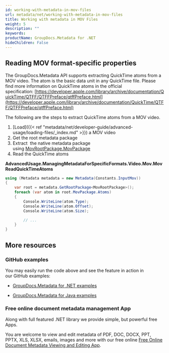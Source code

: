 ```yaml
---
id: working-with-metadata-in-mov-files
url: metadata/net/working-with-metadata-in-mov-files
title: Working with metadata in MOV Files
weight: 5
description: ""
keywords: 
productName: GroupDocs.Metadata for .NET
hideChildren: False
---
```

## Reading MOV format-specific properties

The GroupDocs.Metadata API supports extracting QuickTime atoms from a MOV video. The atom is the basic data unit in any QuickTime file. Please find more information on QuickTime atoms in the official specification: [https://developer.apple.com/library/archive/documentation/QuickTime/QTFF/QTFFPreface/qtffPreface.html](https://developer.apple.com/library/archive/documentation/QuickTime/QTFF/QTFFPreface/qtffPreface.html)

The following are the steps to extract QuickTime atoms from a MOV video.

1.  [Load]({{< ref "metadata/net/developer-guide/advanced-usage/loading-files/_index.md" >}}) a MOV video
2.  Get the root metadata package
3.  Extract  the native metadata package using [MovRootPackage.MovPackage](https://apireference.groupdocs.com/net/metadata/groupdocs.metadata.formats.video/movrootpackage/properties/movpackage)
4.  Read the QuickTime atoms

**AdvancedUsage.ManagingMetadataForSpecificFormats.Video.Mov.MovReadQuickTimeAtoms**

```csharp
using (Metadata metadata = new Metadata(Constants.InputMov))
{
	var root = metadata.GetRootPackage<MovRootPackage>();
	foreach (var atom in root.MovPackage.Atoms)
	{
		Console.WriteLine(atom.Type);
		Console.WriteLine(atom.Offset);
		Console.WriteLine(atom.Size);

		// ...
	}
}
```

## More resources

### GitHub examples

You may easily run the code above and see the feature in action in our GitHub examples:

*   [GroupDocs.Metadata for .NET examples](https://github.com/groupdocs-metadata/GroupDocs.Metadata-for-.NET)
    
*   [GroupDocs.Metadata for Java examples](https://github.com/groupdocs-metadata/GroupDocs.Metadata-for-Java)
    

### Free online document metadata management App

Along with full featured .NET library we provide simple, but powerful free Apps.

You are welcome to view and edit metadata of PDF, DOC, DOCX, PPT, PPTX, XLS, XLSX, emails, images and more with our free online [Free Online Document Metadata Viewing and Editing App](https://products.groupdocs.app/metadata).
